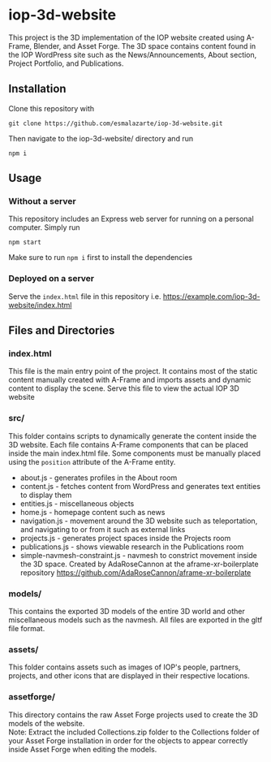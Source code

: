# iop-3d-website
This project is the 3D implementation of the IOP website created using A-Frame, Blender, and Asset Forge. The 3D space contains content found in the IOP WordPress site such as the News/Announcements, About section, Project Portfolio, and Publications.  

## Installation
Clone this repository with 
```
git clone https://github.com/esmalazarte/iop-3d-website.git
```
Then navigate to the iop-3d-website/ directory and run
```
npm i
```

## Usage
### Without a server
This repository includes an Express web server for running on a personal computer. Simply run
```
npm start
```
Make sure to run `npm i` first to install the dependencies

### Deployed on a server
Serve the `index.html` file in this repository i.e. https://example.com/iop-3d-website/index.html

## Files and Directories
### index.html
This file is the main entry point of the project. It contains most of the static content manually created with A-Frame and imports assets and dynamic content to display the scene. Serve this file to view the actual IOP 3D website

### src/
This folder contains scripts to dynamically generate the content inside the 3D website. Each file contains A-Frame components that can be placed inside the main index.html file. Some components must be manually placed using the `position` attribute of the A-Frame entity.
- about.js - generates profiles in the About room
- content.js - fetches content from WordPress and generates text entities to display them
- entities.js - miscellaneous objects 
- home.js - homepage content such as news
- navigation.js - movement around the 3D website such as teleportation, and navigating to or from it such as external links
- projects.js - generates project spaces inside the Projects room
- publications.js - shows viewable research in the Publications room
- simple-navmesh-constraint.js - navmesh to constrict movement inside the 3D space. Created by AdaRoseCannon at the aframe-xr-boilerplate repository https://github.com/AdaRoseCannon/aframe-xr-boilerplate

### models/
This contains the exported 3D models of the entire 3D world and other miscellaneous models such as the navmesh. All files are exported in the gltf file format.

### assets/
This folder contains assets such as images of IOP's people, partners, projects, and other icons that are displayed in their respective locations.

### assetforge/
This directory contains the raw Asset Forge projects used to create the 3D models of the website.   
Note: Extract the included Collections.zip folder to the Collections folder of your Asset Forge installation in order for the objects to appear correctly inside Asset Forge when editing the models.